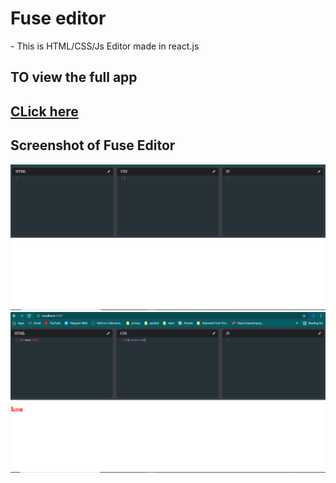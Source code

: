 <h1>Fuse editor</h1>
- This is HTML/CSS/Js Editor made in react.js




## TO view the full app

## [CLick here]()


## Screenshot of Fuse Editor

![](ss/1.PNG)
![](ss/2.PNG)
